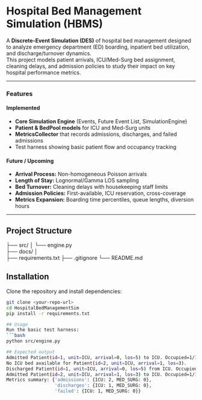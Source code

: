 # Hospital Bed Management Simulation (HBMS)

A **Discrete-Event Simulation (DES)** of hospital bed management designed to analyze emergency department (ED) boarding, inpatient bed utilization, and discharge/turnover dynamics.  
This project models patient arrivals, ICU/Med-Surg bed assignment, cleaning delays, and admission policies to study their impact on key hospital performance metrics.

---

### Features
#### Implemented
- **Core Simulation Engine** (Events, Future Event List, SimulationEngine)
- **Patient & BedPool models** for ICU and Med-Surg units
- **MetricsCollector** that records admissions, discharges, and failed admissions
- Test harness showing basic patient flow and occupancy tracking

#### Future / Upcoming
- **Arrival Process:** Non-homogeneous Poisson arrivals  
- **Length of Stay:** Lognormal/Gamma LOS sampling  
- **Bed Turnover:** Cleaning delays with housekeeping staff limits  
- **Admission Policies:** First-available, ICU reservation, cross-coverage  
- **Metrics Expansion:** Boarding time percentiles, queue lengths, diversion hours

---

## Project Structure
├── src/
│   └── engine.py       
├── docs/
│   
├── requirements.txt
├── .gitignore
└── README.md

## Installation
Clone the repository and install dependencies:
```bash
git clone <your-repo-url>
cd HospitalBedManagementSim
pip install -r requirements.txt

## Usage
Run the basic test harness:
```bash
python src/engine.py

## Expected output
Admitted Patient(id=1, unit=ICU, arrival=0, los=5) to ICU. Occupied=1/1
No ICU bed available for Patient(id=2, unit=ICU, arrival=1, los=3).
Discharged Patient(id=1, unit=ICU, arrival=0, los=5) from ICU. Occupied=0/1
Admitted Patient(id=2, unit=ICU, arrival=1, los=3) to ICU. Occupied=1/1
Metrics summary: {'admissions': {ICU: 2, MED_SURG: 0},
                  'discharges': {ICU: 1, MED_SURG: 0},
                  'failed': {ICU: 1, MED_SURG: 0}}


